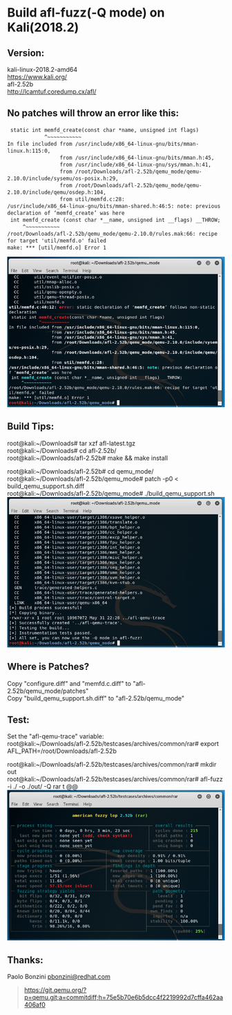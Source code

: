 # Build afl-fuzz(-Q mode) on Kali(2018.2)  

## Version:  

kali-linux-2018.2-amd64  
https://www.kali.org/  
afl-2.52b  
http://lcamtuf.coredump.cx/afl/  


## No patches will throw an error like this:  

```util/memfd.c:40:12: error: static declaration of ‘memfd_create’ follows non-static declaration
 static int memfd_create(const char *name, unsigned int flags)
            ^~~~~~~~~~~~
In file included from /usr/include/x86_64-linux-gnu/bits/mman-linux.h:115:0,
                 from /usr/include/x86_64-linux-gnu/bits/mman.h:45,
                 from /usr/include/x86_64-linux-gnu/sys/mman.h:41,
                 from /root/Downloads/afl-2.52b/qemu_mode/qemu-2.10.0/include/sysemu/os-posix.h:29,
                 from /root/Downloads/afl-2.52b/qemu_mode/qemu-2.10.0/include/qemu/osdep.h:104,
                 from util/memfd.c:28:
/usr/include/x86_64-linux-gnu/bits/mman-shared.h:46:5: note: previous declaration of ‘memfd_create’ was here
 int memfd_create (const char *__name, unsigned int __flags) __THROW;
     ^~~~~~~~~~~~
/root/Downloads/afl-2.52b/qemu_mode/qemu-2.10.0/rules.mak:66: recipe for target 'util/memfd.o' failed
make: *** [util/memfd.o] Error 1
```
![Error](https://raw.githubusercontent.com/ChunshengZhao/afl252b_qemu2100_kali20082-patches/master/pic/kali-2018-05-31-23-33-38.jpg)

## Build Tips:  

root@kali:\~/Downloads# tar xzf afl-latest.tgz  
root@kali:\~/Downloads# cd afl-2.52b/  
root@kali:\~/Downloads/afl-2.52b# make && make install  
  
root@kali:\~/Downloads/afl-2.52b# cd qemu_mode/  
root@kali:\~/Downloads/afl-2.52b/qemu_mode# patch -p0 < build_qemu_support.sh.diff  
root@kali:\~/Downloads/afl-2.52b/qemu_mode# ./build_qemu_support.sh  
![OK](https://raw.githubusercontent.com/ChunshengZhao/afl252b_qemu2100_kali20082-patches/master/pic/kali-2018-05-31-22-37-53.jpg)

## Where is Patches?  

Copy "configure.diff" and "memfd.c.diff" to "afl-2.52b/qemu_mode/patches"  
Copy "build_qemu_support.sh.diff" to "afl-2.52b/qemu_mode"  


## Test:  

Set the "afl-qemu-trace" variable:  
root@kali:\~/Downloads/afl-2.52b/testcases/archives/common/rar# export AFL_PATH=/root/Downloads/afl-2.52b  

root@kali:\~/Downloads/afl-2.52b/testcases/archives/common/rar# mkdir out  
root@kali:\~/Downloads/afl-2.52b/testcases/archives/common/rar# afl-fuzz -i ./ -o ./out/ -Q rar t @@
![GO](https://raw.githubusercontent.com/ChunshengZhao/afl252b_qemu2100_kali20082-patches/master/pic/kali-2018-05-31-22-40-38.jpg)

## Thanks:  

Paolo Bonzini <pbonzini@redhat.com>  
>https://git.qemu.org/?p=qemu.git;a=commitdiff;h=75e5b70e6b5dcc4f2219992d7cffa462aa406af0
